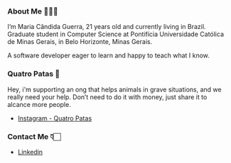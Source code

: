 ### About Me 👩🏻‍💻

I’m Maria Cândida Guerra, 21 years old and currently living in Brazil. Graduate student in Computer Science at Pontifícia Universidade Católica de Minas Gerais, in Belo Horizonte, Minas Gerais.

A software developer eager to learn and happy to teach what I know.

### Quatro Patas 🐾

Hey, i'm supporting an ong that helps animals in grave situations, and we really need your help. Don’t need to do it with money, just share it to alcance more people.

- <a href="https://instagram.com/quatropatasitabira">Instagram - Quatro Patas</a>

### Contact Me 👇🏻

- <a href="https://www.linkedin.com/in/mariacandidaguerra/">Linkedin</a>


